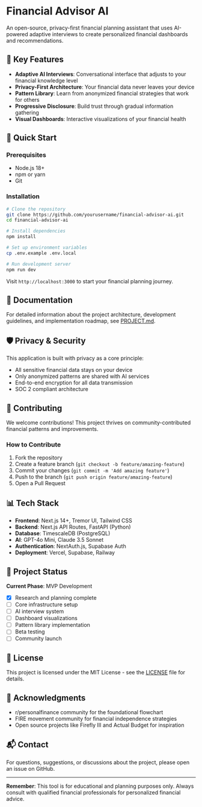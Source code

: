 # Financial Advisor AI

An open-source, privacy-first financial planning assistant that uses AI-powered adaptive interviews to create personalized financial dashboards and recommendations.

## 🌟 Key Features

- **Adaptive AI Interviews**: Conversational interface that adjusts to your financial knowledge level
- **Privacy-First Architecture**: Your financial data never leaves your device
- **Pattern Library**: Learn from anonymized financial strategies that work for others
- **Progressive Disclosure**: Build trust through gradual information gathering
- **Visual Dashboards**: Interactive visualizations of your financial health

## 🚀 Quick Start

### Prerequisites
- Node.js 18+ 
- npm or yarn
- Git

### Installation

```bash
# Clone the repository
git clone https://github.com/yourusername/financial-advisor-ai.git
cd financial-advisor-ai

# Install dependencies
npm install

# Set up environment variables
cp .env.example .env.local

# Run development server
npm run dev
```

Visit `http://localhost:3000` to start your financial planning journey.

## 📖 Documentation

For detailed information about the project architecture, development guidelines, and implementation roadmap, see [PROJECT.md](PROJECT.md).

## 🛡️ Privacy & Security

This application is built with privacy as a core principle:
- All sensitive financial data stays on your device
- Only anonymized patterns are shared with AI services
- End-to-end encryption for all data transmission
- SOC 2 compliant architecture

## 🤝 Contributing

We welcome contributions! This project thrives on community-contributed financial patterns and improvements.

### How to Contribute
1. Fork the repository
2. Create a feature branch (`git checkout -b feature/amazing-feature`)
3. Commit your changes (`git commit -m 'Add amazing feature'`)
4. Push to the branch (`git push origin feature/amazing-feature`)
5. Open a Pull Request

## 📊 Tech Stack

- **Frontend**: Next.js 14+, Tremor UI, Tailwind CSS
- **Backend**: Next.js API Routes, FastAPI (Python)
- **Database**: TimescaleDB (PostgreSQL)
- **AI**: GPT-4o Mini, Claude 3.5 Sonnet
- **Authentication**: NextAuth.js, Supabase Auth
- **Deployment**: Vercel, Supabase, Railway

## 🎯 Project Status

**Current Phase**: MVP Development

- [x] Research and planning complete
- [ ] Core infrastructure setup
- [ ] AI interview system
- [ ] Dashboard visualizations
- [ ] Pattern library implementation
- [ ] Beta testing
- [ ] Community launch

## 📝 License

This project is licensed under the MIT License - see the [LICENSE](LICENSE) file for details.

## 🙏 Acknowledgments

- r/personalfinance community for the foundational flowchart
- FIRE movement community for financial independence strategies
- Open source projects like Firefly III and Actual Budget for inspiration

## 📬 Contact

For questions, suggestions, or discussions about the project, please open an issue on GitHub.

---

**Remember**: This tool is for educational and planning purposes only. Always consult with qualified financial professionals for personalized financial advice.